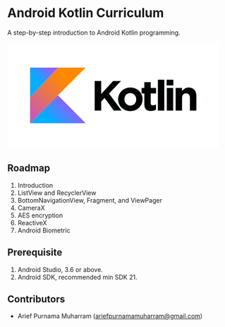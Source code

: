 # Android Kotlin Curriculum
A step-by-step introduction to Android Kotlin programming.

![Kotlin](kotlin.png)

## Roadmap
1. Introduction
2. ListView and RecyclerView
3. BottomNavigationView, Fragment, and ViewPager
4. CameraX
5. AES encryption
6. ReactiveX
7. Android Biometric

## Prerequisite
1. Android Studio, 3.6 or above.
2. Android SDK, recommended min SDK 21.

## Contributors
- Arief Purnama Muharram (ariefpurnamamuharram@gmail.com)
